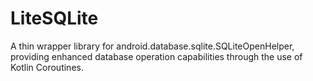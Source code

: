 # LiteSQLite

A thin wrapper library for android.database.sqlite.SQLiteOpenHelper, providing enhanced database operation capabilities through the use of Kotlin Coroutines.
